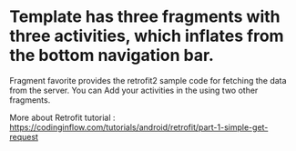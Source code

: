 # Template has three fragments with three activities, which inflates from the bottom navigation bar.

Fragment favorite provides the retrofit2 sample code for fetching the data from the server. 
You can Add your activities in the using two other fragments.


More about Retrofit tutorial : https://codinginflow.com/tutorials/android/retrofit/part-1-simple-get-request
